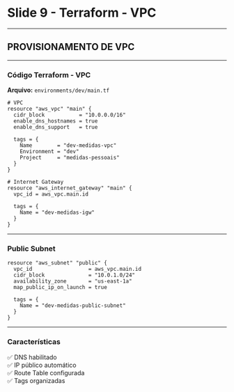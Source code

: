 # Slide 9 - Terraform - VPC

---

## PROVISIONAMENTO DE VPC

---

### Código Terraform - VPC

**Arquivo:** `environments/dev/main.tf`

```hcl
# VPC
resource "aws_vpc" "main" {
  cidr_block           = "10.0.0.0/16"
  enable_dns_hostnames = true
  enable_dns_support   = true

  tags = {
    Name        = "dev-medidas-vpc"
    Environment = "dev"
    Project     = "medidas-pessoais"
  }
}

# Internet Gateway
resource "aws_internet_gateway" "main" {
  vpc_id = aws_vpc.main.id

  tags = {
    Name = "dev-medidas-igw"
  }
}
```

---

### Public Subnet

```hcl
resource "aws_subnet" "public" {
  vpc_id                  = aws_vpc.main.id
  cidr_block              = "10.0.1.0/24"
  availability_zone       = "us-east-1a"
  map_public_ip_on_launch = true

  tags = {
    Name = "dev-medidas-public-subnet"
  }
}
```

---

### Características

✅ DNS habilitado  
✅ IP público automático  
✅ Route Table configurada  
✅ Tags organizadas

